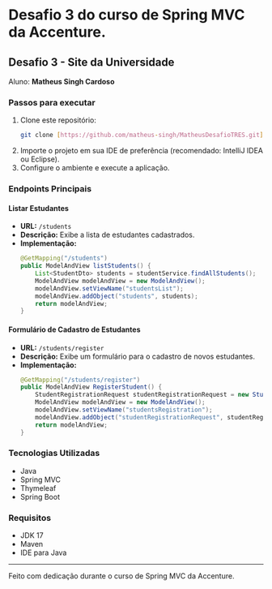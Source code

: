 # Desafio 3 do curso de Spring MVC da Accenture.



## Desafio 3 - Site da Universidade
Aluno: **Matheus Singh Cardoso**

### Passos para executar
1. Clone este repositório:
   ```bash
   git clone [https://github.com/matheus-singh/MatheusDesafioTRES.git](https://github.com/matheus-singh/MatheusDesafioTRES)
   ```
2. Importe o projeto em sua IDE de preferência (recomendado: IntelliJ IDEA ou Eclipse).
3. Configure o ambiente e execute a aplicação.

### Endpoints Principais

#### Listar Estudantes
- **URL:** `/students`
- **Descrição:** Exibe a lista de estudantes cadastrados.
- **Implementação:**
  ```java
  @GetMapping("/students")
  public ModelAndView listStudents() {
      List<StudentDto> students = studentService.findAllStudents();
      ModelAndView modelAndView = new ModelAndView();
      modelAndView.setViewName("studentsList");
      modelAndView.addObject("students", students);
      return modelAndView;
  }
  ```

#### Formulário de Cadastro de Estudantes
- **URL:** `/students/register`
- **Descrição:** Exibe um formulário para o cadastro de novos estudantes.
- **Implementação:**
  ```java
  @GetMapping("/students/register")
  public ModelAndView RegisterStudent() {
      StudentRegistrationRequest studentRegistrationRequest = new StudentRegistrationRequest();
      ModelAndView modelAndView = new ModelAndView();
      modelAndView.setViewName("studentsRegistration");
      modelAndView.addObject("studentRegistrationRequest", studentRegistrationRequest);
      return modelAndView;
  }
  ```

### Tecnologias Utilizadas
- Java
- Spring MVC
- Thymeleaf
- Spring Boot

### Requisitos
- JDK 17
- Maven
- IDE para Java

---
Feito com dedicação durante o curso de Spring MVC da Accenture.

